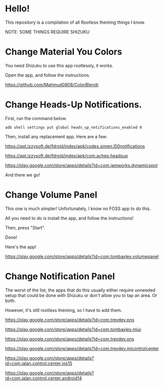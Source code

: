 # Hello!
This repository is a compilation of all Rootless theming things I know.

NOTE: SOME THINGS REQUIRE SHIZUKU

# Change Material You Colors

You need Shizuku to use this app rootlessly, it works.

Open the app, and follow the instructions.

https://github.com/Mahmud0808/ColorBlendr

# Change Heads-Up Notifications.

First, run the command below.
```
adb shell settings put global heads_up_notifications_enabled 0
```

Then, install any replacement app. Here are a few:

https://apt.izzysoft.de/fdroid/index/apk/codes.simen.l50notifications

https://apt.izzysoft.de/fdroid/index/apk/com.achep.headsup

https://play.google.com/store/apps/details?id=com.jamworks.dynamicspot

And there we go!

# Change Volume Panel

This one is much simpler! Unfortunately, I know no FOSS app to do this.

All you need to do is install the app, and follow the instructions!

Then, press "Start".

Done!

Here's the app!

https://play.google.com/store/apps/details?id=com.tombayley.volumepanel

# Change Notification Panel

The worst of the list, the apps that do this usually either require unneeded setup that could be done with Shizuku or don't allow you to tap an area. Or both.

However, it's still rootless theming, so I have to add them.

https://play.google.com/store/apps/details?id=com.treydev.pns

https://play.google.com/store/apps/details?id=com.tombayley.miui

https://play.google.com/store/apps/details?id=com.treydev.ons

https://play.google.com/store/apps/details?id=com.treydev.micontrolcenter

https://play.google.com/store/apps/details?id=com.jalan.control.center.ios15

https://play.google.com/store/apps/details?id=com.jalan.control.center.android14
